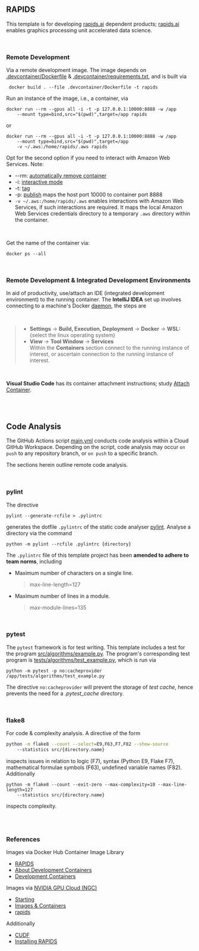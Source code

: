 
<br>

## RAPIDS

This template is for developing [rapids.ai](https://rapids.ai) dependent products; [rapids.ai](https://rapids.ai) enables graphics processing unit accelerated data science.

<br>

### Remote Development

Via a remote development image.  The image depends on [.devcontainer/Dockerfile](.devcontainer/Dockerfile) & [.devcontainer/requirements.txt](.devcontainer/requirements.txt), and is built via

```shell
 docker build . --file .devcontainer/Dockerfile -t rapids
```

Run an instance of the image, i.e., a container, via

```shell
docker run --rm --gpus all -i -t -p 127.0.0.1:10000:8888 -w /app 
	--mount type=bind,src="$(pwd)",target=/app rapids
```

or

```shell
docker run --rm --gpus all -i -t -p 127.0.0.1:10000:8888 -w /app 
	--mount type=bind,src="$(pwd)",target=/app 
	-v ~/.aws:/home/rapids/.aws rapids
```

Opt for the second option if you need to interact with Amazon Web Services.  Note:

* --rm: [automatically remove container](https://docs.docker.com/engine/reference/commandline/run/#:~:text=a%20container%20exits-,%2D%2Drm,-Automatically%20remove%20the)
* -i: [interactive mode](https://docs.docker.com/engine/reference/commandline/run/#:~:text=and%20reaps%20processes-,%2D%2Dinteractive,-%2C%20%2Di)
* -t: [tag](https://docs.docker.com/get-started/02_our_app/#:~:text=Finally%2C%20the-,%2Dt,-flag%20tags%20your)
* -p: [publish](https://docs.docker.com/engine/reference/commandline/run/#:~:text=%2D%2Dpublish%20%2C-,%2Dp,-Publish%20a%20container%E2%80%99s) maps the host port 10000 to container port 8888
* `-v ~/.aws:/home/rapids/.aws` enables interactions with Amazon Web Services, if such interactions are required.  It maps the local Amazon Web Services credentials directory to a temporary `.aws` directory within the container.

<br>

Get the name of the container via:

```shell
docker ps --all
```

<br>

### Remote Development & Integrated Development Environments

In aid of productivity, use/attach an IDE (integrated development environment) to the running container.  The **IntelliJ
IDEA** set up involves connecting to a machine's Docker [daemon](https://www.jetbrains.com/help/idea/docker.html#connect_to_docker), the steps are

<br>

> * **Settings** $\rightarrow$ **Build, Execution, Deployment** $\rightarrow$ **Docker** $\rightarrow$ **WSL:** {select the linux operating system}
> * **View** $\rightarrow$ **Tool Window** $\rightarrow$ **Services** <br>Within the **Containers** section connect to the running instance of interest, or ascertain connection to the running instance of interest.

<br>

**Visual Studio Code** has its container attachment instructions; study [Attach Container](https://code.visualstudio.com/docs/devcontainers/attach-container).


<br>
<br>

## Code Analysis

The GitHub Actions script [main.yml](.github/workflows/main.yml) conducts code analysis within a Cloud GitHub Workspace.  Depending on the script, code analysis may occur `on push` to any repository branch, or `on push` to a specific branch.

The sections herein outline remote code analysis.

<br>

### pylint

The directive

```shell
pylint --generate-rcfile > .pylintrc
```

generates the dotfile `.pylintrc` of the static code analyser [pylint](https://pylint.pycqa.org/en/latest/user_guide/checkers/features.html).  Analyse a directory via the command

```shell
python -m pylint --rcfile .pylintrc {directory}
```

The `.pylintrc` file of this template project has been **amended to adhere to team norms**, including

* Maximum number of characters on a single line.
  > max-line-length=127

* Maximum number of lines in a module.
  > max-module-lines=135


<br>


### pytest

The `pytest` framework is for test writing.  This template includes a test for the program [src/algorithms/example.py](src/algorithms/example.py).  The program's corresponding test program is [tests/algorithms/test_example.py](tests/algorithms/test_example.py), which is run via

```shell
python -m pytest -p no:cacheprovider /app/tests/algorithms/test_example.py
```

The directive `no:cacheprovider` will prevent the storage of *test cache*, hence prevents the need for a *.pytest_cache* directory.

<br>

### flake8

For code & complexity analysis.  A directive of the form

```bash
python -m flake8 --count --select=E9,F63,F7,F82 --show-source 
	--statistics src/{directory.name}
```

inspects issues in relation to logic (F7), syntax (Python E9, Flake F7), mathematical formulae symbols (F63), undefined variable names (F82).  Additionally

```shell
python -m flake8 --count --exit-zero --max-complexity=10 --max-line-length=127 
	--statistics src/{directory.name}
```

inspects complexity.


<br>

<br>

### References

Images via Docker Hub Container Image Library
* [RAPIDS](https://hub.docker.com/r/rapidsai/rapidsai)
* [About Development Containers](https://github.com/rapidsai/devcontainers)
* [Development Containers](https://hub.docker.com/r/rapidsai/devcontainers)

Images via [NVIDIA GPU Cloud (NGC)](https://catalog.ngc.nvidia.com)
* [Starting](https://catalog.ngc.nvidia.com/orgs/nvidia/collections/gettingstarted)
* [Images & Containers](https://catalog.ngc.nvidia.com/containers)
* [rapids](https://catalog.ngc.nvidia.com/orgs/nvidia/teams/rapidsai/containers/base)

Additionally
* [CUDF](https://github.com/rapidsai/cudf)
* [Installing RAPIDS](https://docs.rapids.ai/install)

<br>
<br>

<br>
<br>

<br>
<br>

<br>
<br>
